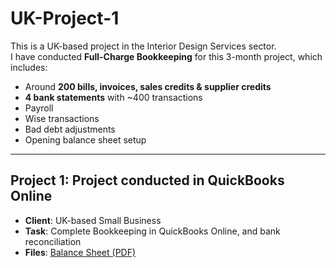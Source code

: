 # UK-Project-1
This is a UK-based project in the Interior Design Services sector.  
I have conducted **Full-Charge Bookkeeping** for this 3-month project, which includes:

- Around **200 bills, invoices, sales credits & supplier credits**
- **4 bank statements** with ~400 transactions
- Payroll
- Wise transactions
- Bad debt adjustments
- Opening balance sheet setup

---

## Project 1: Project conducted in QuickBooks Online
- **Client**: UK-based Small Business  
- **Task**: Complete Bookkeeping in QuickBooks Online, and bank reconciliation  
- **Files**: [Balance Sheet (PDF)](https://github.com/MainulEvan/UK-Project-1/blob/main/BalanceSheet%20(3).pdf)  


 

